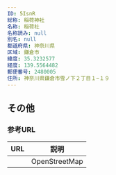 ```yaml
---
ID: 5IsnR
総称: 稲荷神社
名称: 稲荷社
名称読み: null
別名: null
都道府県: 神奈川県
区域: 鎌倉市
緯度: 35.3232577
経度: 139.5564482
郵便番号: 2480005
住所: 神奈川県鎌倉市雪ノ下２丁目１−１９
---
```


## その他

### 参考URL

| URL | 説明          |
| --- | ------------- |
|     | OpenStreetMap |

